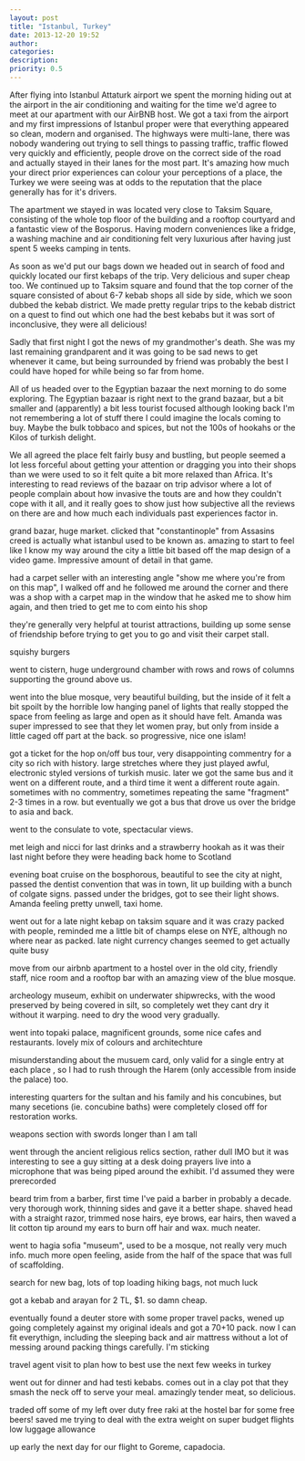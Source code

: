 ```yaml
---
layout: post
title: "Istanbul, Turkey"
date: 2013-12-20 19:52
author: 
categories: 
description: 
priority: 0.5
---
```


After flying into Istanbul Attaturk airport we spent the morning hiding out at
the airport in the air conditioning and waiting for the time we'd agree to meet
at our apartment with our AirBNB host. We got a taxi from the airport and my
first impressions of Istanbul proper were that everything appeared so clean,
modern and organised. The highways were multi-lane, there was nobody wandering
out trying to sell things to passing traffic, traffic flowed very quickly and
efficiently, people drove on the correct side of the road and actually stayed in
their lanes for the most part. It's amazing how much your direct prior
experiences can colour your perceptions of a place, the Turkey we were seeing
was at odds to the reputation that the place generally has for it's drivers.

The apartment we stayed in was located very close to Taksim Square, consisting
of the whole top floor of the building and a rooftop courtyard and a fantastic
view of the Bosporus. Having modern conveniences like a fridge, a washing
machine and air conditioning felt very luxurious after having just spent 5 weeks
camping in tents.

As soon as we'd put our bags down we headed out in search of food and quickly
located our first kebaps of the trip. Very delicious and super cheap too. We
continued up to Taksim square and found that the top corner of the square
consisted of about 6-7 kebab shops all side by side, which we soon dubbed the
kebab district. We made pretty regular trips to the kebab district on a quest to
find out which one had the best kebabs but it was sort of inconclusive, they
were all delicious!

Sadly that first night I got the news of my grandmother's death. She was my last
remaining grandparent and it was going to be sad news to get whenever it came,
but being surrounded by friend was probably the best I could have hoped for
while being so far from home.

All of us headed over to the Egyptian bazaar the next morning to do some
exploring. The Egyptian bazaar is right next to the grand bazaar, but a bit
smaller and (apparently) a bit less tourist focused although looking back I'm
not remembering a lot of stuff there I could imagine the locals coming to buy.
Maybe the bulk tobbaco and spices, but not the 100s of hookahs or the Kilos of
turkish delight.

We all agreed the place felt fairly busy and bustling, but people seemed a lot
less forceful about getting your attention or dragging you into their shops than
we were used to so it felt quite a bit more relaxed than Africa. It's
interesting to read reviews of the bazaar on trip advisor where a lot of people
complain about how invasive the touts are and how they couldn't cope with it
all, and it really goes to show just how subjective all the reviews on there are
and how much each individuals past experiences factor in.

grand bazar, huge market. clicked that "constantinople" from Assasins creed is
actually what istanbul used to be known as. amazing to start to feel like I know
my way around the city a little bit based off the map design of a video game.
Impressive amount of detail in that game.

had a carpet seller with an interesting angle "show me where you're from on this
map", I walked off and he followed me around the corner and there was a shop
with a carpet map in the window that he asked me to show him again, and then
tried to get me to com einto his shop

they're generally very helpful at tourist attractions, building up some sense of
friendship before trying to get you to go and visit their carpet stall.

squishy burgers

went to cistern, huge underground chamber with rows and rows of columns
supporting the ground above us.

went into the blue mosque, very beautiful building, but the inside of it felt a
bit spoilt by the horrible low hanging panel of lights that really stopped the
space from feeling as large and open as it should have felt. Amanda was super
impressed to see that they let women pray, but only from inside a little caged
off part at the back. so progressive, nice one islam!

got a ticket for the hop on/off bus tour, very disappointing commentry for a
city so rich with history. large stretches where they just played awful,
electronic styled versions of turkish music. later we got the same bus and it
went on a different route, and a third time it went a different route again.
sometimes with no commentry, sometimes repeating the same "fragment" 2-3 times
in a row. but eventually we got a bus that drove us over the bridge to asia and
back.

went to the consulate to vote, spectacular views.

met leigh and nicci for last drinks and a strawberry hookah as it was their last
night before they were heading back home to Scotland

evening boat cruise on the bosphorous, beautiful to see the city at night,
passed the dentist convention that was in town, lit up building with a bunch of
colgate signs. passed under the bridges, got to see their light shows. Amanda
feeling pretty unwell, taxi home.

went out for a late night kebap on taksim square and it was crazy packed with
people, reminded me a little bit of champs elese on NYE, although no where near
as packed. late night currency changes seemed to get actually quite busy

move from our airbnb apartment to a hostel over in the old city, friendly staff,
nice room and a rooftop bar with an amazing view of the blue mosque.

archeology museum, exhibit on underwater shipwrecks, with the wood preserved by
being covered in silt, so completely wet they cant dry it without it warping.
need to dry the wood very gradually.


went into topaki palace, magnificent grounds, some nice cafes and restaurants.
lovely mix of colours and architechture

misunderstanding about the musuem card, only valid for a single entry at each
place , so I had to rush through the Harem (only accessible from inside the
palace) too.

interesting quarters for the sultan and his family and his concubines, but many
secetions (ie. concubine baths) were completely closed off for restoration
works.

weapons section with swords longer than I am tall


went through the ancient religious relics section, rather dull IMO but it was
interesting to see a guy sitting at a desk doing prayers live into a microphone
that was being piped around the exhibit. I'd assumed they were prerecorded

beard trim from a barber, first time I've paid a barber in probably a decade.
very thorough work, thinning sides and gave it a better shape. shaved head with
a straight razor, trimmed nose hairs, eye brows, ear hairs, then waved a lit
cotton tip around my ears to burn off hair and wax. much neater.

went to hagia sofia "museum", used to be a mosque, not really very much info.
much more open feeling, aside from the half of the space that was full of
scaffolding.

search for new bag, lots of top loading hiking bags, not much luck

got a kebab and arayan for 2 TL, $1. so damn cheap.

eventually found a deuter store with some proper travel packs, wened up going
completely against my original ideals and got a 70+10 pack. now I can fit
everythign, including the sleeping back and air mattress without a lot of
messing around packing things carefully. I'm sticking 

travel agent visit to plan how to best use the next few weeks in turkey

went out for dinner and had testi kebabs. comes out in a clay pot that they
smash the neck off to serve your meal. amazingly tender meat, so delicious.

traded off some of my left over duty free raki at the hostel bar for some free
beers! saved me trying to deal with the extra weight on super budget flights low
luggage allowance


up early the next day for our flight to Goreme, capadocia.
